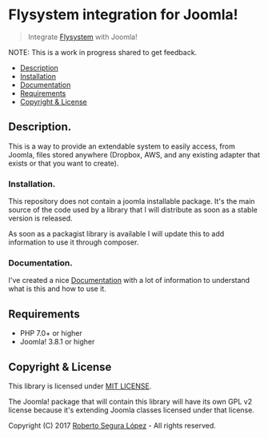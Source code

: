 # Flysystem integration for Joomla!

> Integrate [Flysystem](http://flysystem.thephpleague.com/) with Joomla!

NOTE: This is a work in progress shared to get feedback.

* [Description](#description)
* [Installation](#installation)
* [Documentation](#documentation)
* [Requirements](#requirements)
* [Copyright & License](#license)

## Description. <a id="description"></a>

This is a way to provide an extendable system to easily access, from Joomla, files stored anywhere (Dropbox, AWS, and any existing adapter that exists or that you want to create). 

### Installation. <a id="installation"></a>

This repository does not contain a joomla installable package. It's the main source of the code used by a library that I will distribute as soon as a stable version is released.

As soon as a packagist library is available I will update this to add information to use it through composer.  

### Documentation. <a id="documentation"></a>

I've created a nice [Documentation](https://phproberto.github.io/joomla-flysystem) with a lot of information to understand what is this and how to use it.

## Requirements <a id="requirements"></a>

* PHP 7.0+ or higher
* Joomla! 3.8.1 or higher

## Copyright & License <a id="license"></a>

This library is licensed under [MIT LICENSE](./LICENSE).  

The Joomla! package that will contain this library will have its own GPL v2 license because it's extending Joomla classes licensed under that license. 

Copyright (C) 2017 [Roberto Segura López](http://phproberto.com) - All rights reserved.  